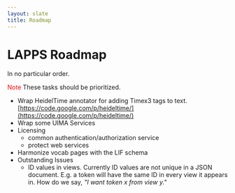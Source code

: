 ```yaml
---
layout: slate
title: Roadmap
---
```


# LAPPS Roadmap

In no particular order.

<div class="note">
<span style="color:red">Note</span> These tasks should be prioritized.
</div>

* Wrap HeidelTime annotator for adding Timex3 tags to text.<br/>
[https://code.google.com/p/heideltime/](https://code.google.com/p/heideltime/)
* Wrap some UIMA Services
* Licensing
	* common authentication/authorization service
	* protect web services
* Harmonize vocab pages with the LIF schema
* Outstanding Issues
	* ID values in views.  Currently ID values are <span class="red">not</span> unique
	in a JSON document. E.g. a token will have the same ID in every view it appears in. How 
	do we say, *"I want token x from view y."*
	
	
	
	

	

